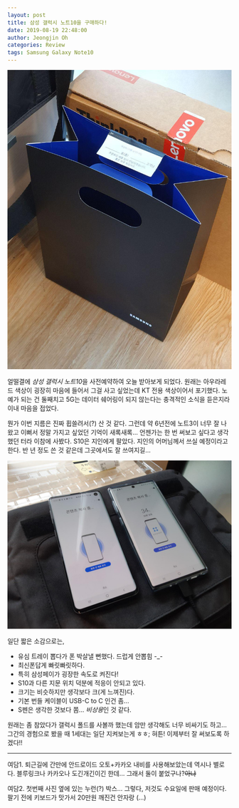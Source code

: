 ```yaml
---
layout: post
title: 삼성 갤럭시 노트10을 구매하다!
date: 2019-08-19 22:48:00
author: Jeongjin Oh
categories: Review
tags: Samsung Galaxy Note10
---
```


![Samsung Galaxy Note10](/images/2019-8-19-Samsung-Galaxy-Note-10/1.jpg)

얼떨결에 *삼성 갤럭시 노트10*을 사전예약하여 오늘 받아보게 되었다. 원래는 아우라레드 색상이 굉장히 마음에 들어서 그걸 사고 싶었는데 KT 전용 색상이어서 포기했다. 노예가 되는 건 둘째치고 5G는 데이터 쉐어링이 되지 않는다는 충격적인 소식을 듣은지라 이내 마음을 접었다.

뭔가 이번 지름은 진짜 휩쓸려서(?) 산 것 같다. 그런데 약 6년전에 노트3이 너무 잘 나왔고 이뻐서 정말 가지고 싶었던 기억이 새록새록... 언젠가는 한 번 써보고 싶다고 생각했던 터라 이참에 사봤다. S10은 지인에게 팔았다. 지인의 어머님께서 쓰실 예정이라고 한다. 반 년 정도 쓴 것 같은데 그곳에서도 잘 쓰여지길...

![영혼복사](/images/2019-8-19-Samsung-Galaxy-Note-10/2.jpg)

일단 짧은 소감으로는,

- 유심 트레이 뽑다가 폰 박살낼 뻔했다. 드럽게 안뽑힘 -_-
- 최신폰답게 빠릿빠릿하다.
- 특히 삼성페이가 굉장한 속도로 켜진다!
- S10과 다른 지문 위치 덕분에 적응이 안되고 있다.
- 크기는 비슷하지만 생각보다 크(게 느껴진)다.
- 기본 번들 케이블이 USB-C to C 인건 좀...
- S펜은 생각한 것보다 쫌... *비상용*인 것 같다.

원래는 좀 참았다가 갤럭시 폴드를 사볼까 했는데 암만 생각해도 너무 비싸기도 하고... 그간의 경험으로 봤을 때 1세대는 일단 지켜보는게 ㅎㅎ; 혀튼! 이제부터 잘 써보도록 하겠다!!

---

여담1. 퇴근길에 간만에 안드로이드 오토+카카오 내비를 사용해보았는데 역시나 별로다. 블루링크나 카카오나 도긴개긴이긴 한데... 그래서 둘이 붙었구나?~~아냐~~

여담2. 첫번째 사진 옆에 있는 누런(?) 박스... 그렇다, 저것도 수요일에 판매 예정이다. 팔기 전에 키보드가 맛가서 20만원 깨진건 안자랑 (...)
